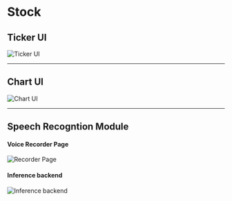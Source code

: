 # Stock

## Ticker UI

![Ticker UI](https://github.com/yojuna/Stock/blob/flask_migration_base_app/web_app/static/heloo.png)

---

## Chart UI

![Chart UI](https://github.com/yojuna/Stock/blob/flask_migration_base_app/web_app/static/Charting.png)

---

## Speech Recogntion Module

#### Voice Recorder Page
![Recorder Page](https://github.com/yojuna/Stock/blob/flask_migration_base_app/web_app/static/recorder_page.png)

#### Inference backend
![Inference backend](https://github.com/yojuna/Stock/blob/flask_migration_base_app/web_app/static/speech_recognition.png)